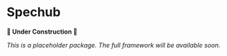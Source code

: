 # Spechub

**🚧 Under Construction 🚧**

*This is a placeholder package. The full framework will be available soon.*